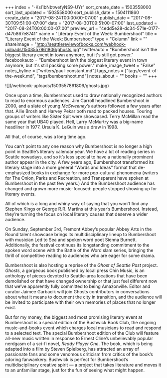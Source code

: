 +++
index = "-KsI1bNbtwefyNS9-UYr"
sort_create_date = 1503558000
sort_last_updated = 1503558000
sort_publish_date = 1504111860
create_date = "2017-08-24T00:00:00-07:00"
publish_date = "2017-08-30T09:51:00-07:00"
date = "2017-08-30T09:51:00-07:00"
last_updated = "2017-08-24T00:00:00-07:00"
preview_url = "4edd5e28-dc34-571e-0177-d47b867e8741"
name = "Literary Event of the Week: Bumbershoot"
title = "Literary Event of the Week: Bumbershoot"
type = "Column"
link = ""
shareimage = "http://seattlereviewofbooks.com/webhook-uploads/1503557861806/ghosts.jpg"
twitterauto = "Bumbershoot isn't the biggest literary event in town anymore, but it's still got power."
facebookauto = "Bumbershoot isn't the biggest literary event in town anymore, but it's still packing some power."
make_image_tweet = "False"
notes_byline = ["writers/paul-constant.md"]
tags_notes = ["tags/event-of-the-week.md", "tags/bumbershoot.md"]
notes_about = ""
books = ""
+++
<p class="image">![](/webhook-uploads/1503557861806/ghosts.jpg)</p>

Once upon a time, Bumbershoot used to draw nationally recognized authors to read to enormous audiences. Jim Carroll headlined Bumbershoot in 2000, and a slate of young *McSweeney*’s authors followed a few years after that. Allie Brosh and Harvey Pekar both read to packed houses. Touring groups of writers like Sister Spit were showcased. Terry McMillan read the same year that UB40 played.  Hell, Larry McMurtry was a big-name headliner in 1977. Ursula K. LeGuin was a draw in 1998.

All that, of course, was a long time ago. 

You can’t point to any one reason why Bumbershoot is no longer a high point in Seattle’s literary calendar year. We have a lot of reading series in Seattle nowadays, and so it’s less special to have a nationally prominent author appear in the city. A few years ago, Bumbershoot transformed its literary stage into a more general “Words and Ideas” format that de-emphasized books in exchange for more pop-cultural phenomena (writers for The Onion, Parks and Recreation, and Transparent have spoken at Bumbershoot in the past few years.) And the Bumbershoot audience has changed and grown more music-focused: people stopped showing up for literary events.

All of which is a long and whiny way of saying that you won’t find any Stephen Kings or George R.R. Martins at this year’s Bumbershoot. Instead, they’re turning the focus on local literary causes that deserve a wider audience.

On Sunday, September 3rd, Fremont Abbey’s popular Abbey Arts in the Round talent showcase brings its multidisciplinary lineup to Bumbershoot with musician Led to Sea and spoken word poet Sienna Burnett. Additionally, the festival continues its longstanding commitment to the spoken word scene with the Battle of the Word slam series, bringing the thrill of competitive reading to audiences who are eager for some drama.

Bumbershoot is also hosting a reprise of the *Ghost of Seattle Past* project. *Ghosts*, a gorgeous book published by local press Chin Music, is an anthology of pieces devoted to Seattle-area locations that have been demolished or that have changed ownership or that just feel different now that we’ve apparently fully committed to being Amazonville. Editor and curator Jaimee Garbacik will join Ghosts contributors in conversations about what it means to document the city in transition, and the audience will be invited to participate with their own memories of places that no longer exist.

But for my money, the biggest and most promising literary event at Bumbershoot is a special edition of the Bushwick Book Club, the ongoing music-and-books event which charges local musicians to read and respond to a selected text. The special Bumbershoot edition of the Club will feature all-new music written in response to Ernest Cline’s unbelievably popular nerdgasm of a sci-fi novel, *Ready Player One*. The book, which is being adapted into a film by Steven Spielberg, has attracted an array of passionate fans and some venomous criticism from critics of the book’s adoring fanwankery. Bushwick is perfect for Bumbershoot’s multidisciplinary creative spirit — a project that takes literature and moves it to an unfamiliar stage, just for the fun of seeing what might happen.
